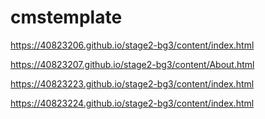 # cmstemplate
https://40823206.github.io/stage2-bg3/content/index.html

https://40823207.github.io/stage2-bg3/content/About.html

https://40823223.github.io/stage2-bg3/content/index.html

https://40823224.github.io/stage2-bg3/content/index.html
